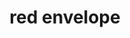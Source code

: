 ---
layout: smileys&emotion
title: red envelope
emoji: red_envelope
permalink: 🧧.html
image: assets/img/3moji/red_envelope.png
---